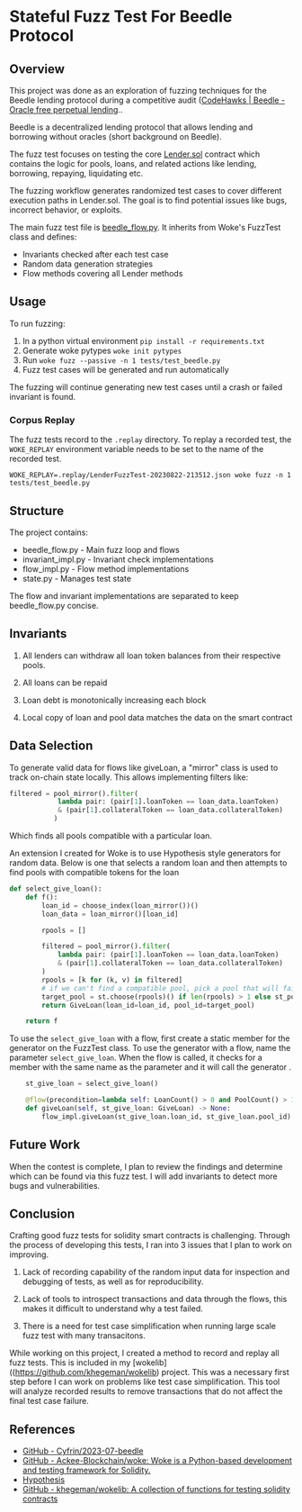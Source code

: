 # Stateful Fuzz Test For Beedle Protocol

## Overview

This project was done as an exploration of fuzzing techniques for the Beedle lending protocol during a competitive audit ([CodeHawks | Beedle - Oracle free perpetual lending](https://www.codehawks.com/contests/clkbo1fa20009jr08nyyf9wbx).. 

Beedle is a decentralized lending protocol that allows lending and borrowing without oracles (short background on Beedle).

The fuzz test focuses on testing the core [Lender.sol](https://github.com/Cyfrin/2023-07-beedle/blob/main/src/Lender.sol) contract which contains the logic for pools, loans, and related actions like lending, borrowing, repaying, liquidating etc.

The fuzzing workflow generates randomized test cases to cover different execution paths in Lender.sol. The goal is to find potential issues like bugs, incorrect behavior, or exploits.

The main fuzz test file is [beedle_flow.py](tests/fuzz/beedle_flow.py). It inherits from Woke's FuzzTest class and defines:

- Invariants checked after each test case
- Random data generation strategies
- Flow methods covering all Lender methods

## Usage

To run fuzzing:

1. In a python virtual environment `pip install -r requirements.txt`
2. Generate woke pytypes `woke init pytypes`
3. Run `woke fuzz --passive -n 1 tests/test_beedle.py`
4. Fuzz test cases will be generated and run automatically

The fuzzing will continue generating new test cases until a crash or failed invariant is found.

### Corpus Replay

The fuzz tests record to the `.replay` directory.  To replay a recorded test, the `WOKE_REPLAY` environment variable needs to be set to the name of the recorded test.  

`WOKE_REPLAY=.replay/LenderFuzzTest-20230822-213512.json woke fuzz -n 1 tests/test_beedle.py`

## Structure

The project contains:

- beedle_flow.py - Main fuzz loop and flows
- invariant_impl.py - Invariant check implementations
- flow_impl.py - Flow method implementations
- state.py - Manages test state

The flow and invariant implementations are separated to keep beedle_flow.py concise. 

## Invariants

1. All lenders can withdraw all loan token balances from their respective pools.

2. All loans can be repaid

3. Loan debt is monotonically increasing each block

4. Local copy of loan and pool data matches the data on the smart contract 

## Data Selection

To generate valid data for flows like giveLoan, a "mirror" class is used to track on-chain state locally. This allows implementing filters like:

```python
filtered = pool_mirror().filter(
            lambda pair: (pair[1].loanToken == loan_data.loanToken)
            & (pair[1].collateralToken == loan_data.collateralToken)
           )
```

Which finds all pools compatible with a particular loan.

An extension I created for Woke is to use Hypothesis style generators for random data.  Below is one that selects a random loan and then attempts to find pools with compatible tokens for the loan

```python
def select_give_loan():
    def f():
        loan_id = choose_index(loan_mirror())()
        loan_data = loan_mirror()[loan_id]

        rpools = []

        filtered = pool_mirror().filter(
            lambda pair: (pair[1].loanToken == loan_data.loanToken)
            & (pair[1].collateralToken == loan_data.collateralToken)
        )
        rpools = [k for (k, v) in filtered]
        # if we can't find a compatible pool, pick a pool that will fail and the test will validate failure case
        target_pool = st.choose(rpools)() if len(rpools) > 1 else st_pool_id()
        return GiveLoan(loan_id=loan_id, pool_id=target_pool)

    return f
```

To use the `select_give_loan` with a flow, first create a static member for the generator on the FuzzTest class.  To use the generator with a flow, name the parameter  `select_give_loan`. When the flow is called, it checks for a member with the same name as the parameter and it will call the generator .

```python
    st_give_loan = select_give_loan()

    @flow(precondition=lambda self: LoanCount() > 0 and PoolCount() > 1)
    def giveLoan(self, st_give_loan: GiveLoan) -> None:
        flow_impl.giveLoan(st_give_loan.loan_id, st_give_loan.pool_id)
```

## Future Work

When the contest is complete, I plan to review the findings and determine which can be found via this fuzz test.  I will add invariants to detect more bugs and vulnerabilities. 

## Conclusion

Crafting good fuzz tests for solidity smart contracts is challenging.  Through the process of developing this tests, I ran into 3 issues that I plan to work on improving. 

1. Lack of recording capability of the random input data for inspection and debugging of tests, as well as for reproducibility.

2. Lack of tools to introspect transactions and data through the flows, this makes it difficult to understand why a test failed. 

3. There is a need for test case simplification when running large scale fuzz test with many transacitons.

While working on this project, I created a method to record and replay all fuzz tests.  This is included in my  [wokelib]((https://github.com/khegeman/wokelib) project.  This was a necessary first step before I can work on problems like test case simplification. This tool will analyze recorded results to remove transactions that do not affect the final test case failure. 



## References

- [GitHub - Cyfrin/2023-07-beedle](https://github.com/Cyfrin/2023-07-beedle)
- [GitHub - Ackee-Blockchain/woke: Woke is a Python-based development and testing framework for Solidity.](https://github.com/Ackee-Blockchain/woke)
- [Hypothesis](https://hypothesis.readthedocs.io/en/latest/)
- [GitHub - khegeman/wokelib: A collection of functions for testing solidity contracts](https://github.com/khegeman/wokelib)
